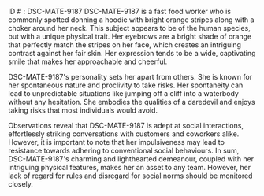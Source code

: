 ID # : DSC-MATE-9187
DSC-MATE-9187 is a fast food worker who is commonly spotted donning a hoodie with bright orange stripes along with a choker around her neck. This subject appears to be of the human species, but with a unique physical trait. Her eyebrows are a bright shade of orange that perfectly match the stripes on her face, which creates an intriguing contrast against her fair skin. Her expression tends to be a wide, captivating smile that makes her approachable and cheerful. 

DSC-MATE-9187's personality sets her apart from others. She is known for her spontaneous nature and proclivity to take risks. Her spontaneity can lead to unpredictable situations like jumping off a cliff into a waterbody without any hesitation. She embodies the qualities of a daredevil and enjoys taking risks that most individuals would avoid. 

Observations reveal that DSC-MATE-9187 is adept at social interactions, effortlessly striking conversations with customers and coworkers alike. However, it is important to note that her impulsiveness may lead to resistance towards adhering to conventional social behaviours. In sum, DSC-MATE-9187's charming and lighthearted demeanour, coupled with her intriguing physical features, makes her an asset to any team. However, her lack of regard for rules and disregard for social norms should be monitored closely.